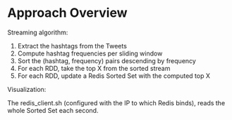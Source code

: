 
Approach Overview
=================

Streaming algorithm:

1. Extract the hashtags from the Tweets
2. Compute hashtag frequencies per sliding window
3. Sort the (hashtag, frequency) pairs descending by frequency
4. For each RDD, take the top X from the sorted stream
5. For each RDD, update a Redis Sorted Set with the computed top X


Visualization:

The redis_client.sh (configured with the IP to which Redis binds), reads the whole Sorted Set each second.

